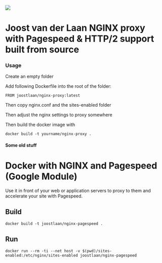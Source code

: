 [![](https://badge.imagelayers.io/joostlaan/nginx-pagespeed:latest.svg)](https://imagelayers.io/?images=joostlaan/nginx-pagespeed:latest 'joostlaan/nginx-pagespeed')

# Joost van der Laan NGINX proxy with Pagespeed & HTTP/2 support built from source

### Usage

Create an empty folder

Add following Dockerfile into the root of the folder:

    FROM joostlaan/nginx-proxy:latest

Then copy nginx.conf and the sites-enabled folder

Then adjust the nginx settings to proxy somewhere

Then build the docker image with

    docker build -t yourname/nginx-proxy .


#### Some old stuff

# Docker with NGINX and Pagespeed (Google Module)
Use it in front of your web or application servers to proxy to them and accelerate your site with Pagespeed.

## Build

	docker build -t joostlaan/nginx-pagespeed .

## Run

	docker run --rm -ti --net host -v $(pwd)/sites-enabled:/etc/nginx/sites-enabled joostlaan/nginx-pagespeed
